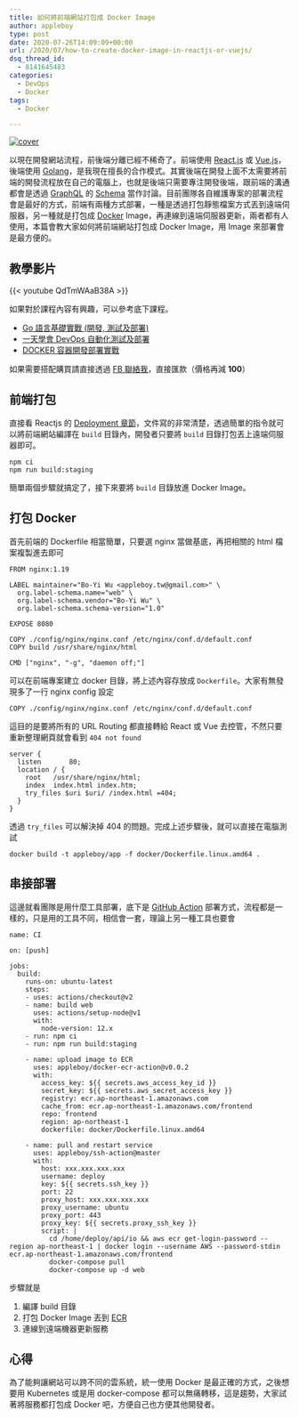 ```yaml
---
title: 如何將前端網站打包成 Docker Image
author: appleboy
type: post
date: 2020-07-26T14:09:09+00:00
url: /2020/07/how-to-create-docker-image-in-reactjs-or-vuejs/
dsq_thread_id:
  - 8141645483
categories:
  - DevOps
  - Docker
tags:
  - Docker

---
```

[![cover][1]][1]

以現在開發網站流程，前後端分離已經不稀奇了。前端使用 [React.js][2] 或 [Vue.js][3]，後端使用 [Golang][4]，是我現在擅長的合作模式。其實後端在開發上面不太需要將前端的開發流程放在自己的電腦上，也就是後端只需要專注開發後端，跟前端的溝通都會是透過 [GraphQL][5] 的 [Schema][6] 當作討論。目前團隊各自維護專案的部署流程會是最好的方式，前端有兩種方式部署，一種是透過打包靜態檔案方式丟到遠端伺服器，另一種就是打包成 [Docker][7] Image，再連線到遠端伺服器更新，兩者都有人使用，本篇會教大家如何將前端網站打包成 Docker Image，用 Image 來部署會是最方便的。

<!--more-->

## 教學影片

{{< youtube QdTmWAaB38A >}}

如果對於課程內容有興趣，可以參考底下課程。

  * [Go 語言基礎實戰 (開發, 測試及部署)][8]
  * [一天學會 DevOps 自動化測試及部署][9]
  * [DOCKER 容器開發部署實戰][10]

如果需要搭配購買請直接透過 [FB 聯絡我][11]，直接匯款（價格再減 **100**）

## 前端打包

直接看 Reactjs 的 [Deployment 章節][12]，文件寫的非常清楚，透過簡單的指令就可以將前端網站編譯在 `build` 目錄內，開發者只要將 `build` 目錄打包丟上遠端伺服器即可。

<pre><code class="language-bash">npm ci
npm run build:staging</code></pre>

簡單兩個步驟就搞定了，接下來要將 `build` 目錄放進 Docker Image。

## 打包 Docker

首先前端的 Dockerfile 相當簡單，只要選 nginx 當做基底，再把相關的 html 檔案複製進去即可

<pre><code class="language-dockerfile=">FROM nginx:1.19

LABEL maintainer="Bo-Yi Wu &lt;appleboy.tw@gmail.com&gt;" \
  org.label-schema.name="web" \
  org.label-schema.vendor="Bo-Yi Wu" \
  org.label-schema.schema-version="1.0"

EXPOSE 8080

COPY ./config/nginx/nginx.conf /etc/nginx/conf.d/default.conf
COPY build /usr/share/nginx/html

CMD ["nginx", "-g", "daemon off;"]</code></pre>

可以在前端專案建立 docker 目錄，將上述內容存放成 `Dockerfile`。大家有無發現多了一行 nginx config 設定

<pre><code class="language-bash">COPY ./config/nginx/nginx.conf /etc/nginx/conf.d/default.conf</code></pre>

這目的是要將所有的 URL Routing 都直接轉給 React 或 Vue 去控管，不然只要重新整理網頁就會看到 `404 not found`

<pre><code class="language-bash">server {
  listen       80;
  location / {
    root   /usr/share/nginx/html;
    index  index.html index.htm;
    try_files $uri $uri/ /index.html =404;
  }
}</code></pre>

透過 `try_files` 可以解決掉 404 的問題。完成上述步驟後，就可以直接在電腦測試

<pre><code class="language-bash">docker build -t appleboy/app -f docker/Dockerfile.linux.amd64 .</code></pre>

## 串接部署

這邊就看團隊是用什麼工具部署，底下是 [GitHub Action][13] 部署方式，流程都是一樣的，只是用的工具不同，相信會一套，理論上另一種工具也要會

<pre><code class="language-yml">name: CI

on: [push]

jobs:
  build:
    runs-on: ubuntu-latest
    steps:
    - uses: actions/checkout@v2
    - name: build web
      uses: actions/setup-node@v1
      with:
        node-version: 12.x
    - run: npm ci
    - run: npm run build:staging

    - name: upload image to ECR
      uses: appleboy/docker-ecr-action@v0.0.2
      with:
        access_key: ${{ secrets.aws_access_key_id }}
        secret_key: ${{ secrets.aws_secret_access_key }}
        registry: ecr.ap-northeast-1.amazonaws.com
        cache_from: ecr.ap-northeast-1.amazonaws.com/frontend
        repo: frontend
        region: ap-northeast-1
        dockerfile: docker/Dockerfile.linux.amd64

    - name: pull and restart service
      uses: appleboy/ssh-action@master
      with:
        host: xxx.xxx.xxx.xxx
        username: deploy
        key: ${{ secrets.ssh_key }}
        port: 22
        proxy_host: xxx.xxx.xxx.xxx
        proxy_username: ubuntu
        proxy_port: 443
        proxy_key: ${{ secrets.proxy_ssh_key }}
        script: |
          cd /home/deploy/api/io && aws ecr get-login-password --region ap-northeast-1 | docker login --username AWS --password-stdin ecr.ap-northeast-1.amazonaws.com/frontend
          docker-compose pull
          docker-compose up -d web
</code></pre>

步驟就是

  1. 編譯 build 目錄
  2. 打包 Docker Image 丟到 [ECR][14]
  3. 連線到遠端機器更新服務

## 心得

為了能夠讓網站可以跨不同的雲系統，統一使用 Docker 是最正確的方式，之後想要用 Kubernetes 或是用 docker-compose 都可以無痛轉移，這是趨勢，大家試著將服務都打包成 Docker 吧，方便自己也方便其他開發者。

 [1]: https://lh3.googleusercontent.com/2oJnx10msYCEJymUjCFZy3VspTSETeOGLcH8M5tHP2l2SP1yVtR7cUCZSO-3nc1Z6qQuc0FZMUFHViyfkhIFOz60ZocVZ8TxsneH2qZW7Hkio-TvCSxQ1GUM1sEpUSxRH284tP_VsSk=w1920-h1080 "cover"
 [2]: https://reactjs.org/
 [3]: https://vuejs.org/
 [4]: https://golang.org
 [5]: https://graphql.org/
 [6]: https://graphql.org/learn/schema/
 [7]: https://www.docker.com/
 [8]: https://www.udemy.com/course/golang-fight/?couponCode=202007
 [9]: https://www.udemy.com/course/devops-oneday/?couponCode=202007
 [10]: https://www.udemy.com/course/docker-practice/?couponCode=202007
 [11]: http://facebook.com/appleboy46
 [12]: https://create-react-app.dev/docs/deployment/
 [13]: https://github.com/features/actions
 [14]: https://aws.amazon.com/tw/ecr/
